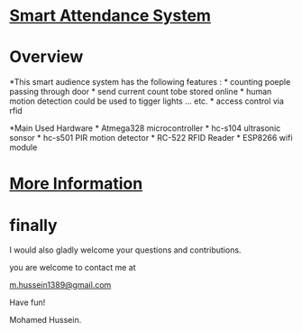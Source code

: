 # [Smart Attendance System](https://mo7amed-hussein.github.io/ES-Attendance-System/)

Overview
======== 
*This smart audience system has the following features :
	* counting poeple passing through door 
	* send current count tobe stored online
	* human motion detection could be used to tigger lights ... etc.
	* access control via rfid
	
*Main Used Hardware	
	* Atmega328 microcontroller
	* hc-s104 ultrasonic sonsor
	* hc-s501 PIR motion detector
	* RC-522 RFID Reader 
	* ESP8266 wifi module


# [More Information](https://mo7amed-hussein.github.io/ES-Attendance-System/)	
	
finally
=======
	
I would also gladly welcome your questions and contributions.

you are welcome to contact me at

m.hussein1389@gmail.com

Have fun!

Mohamed Hussein.	
